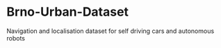 # Brno-Urban-Dataset
Navigation and localisation dataset for self driving cars and autonomous robots
